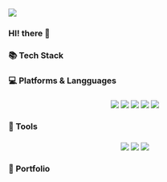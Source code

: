 ### <img src="https://capsule-render.vercel.app/api?type=waving&color=auto&height=200&section=header&text=SoYeon&nbsp;Github&fontSize=90" />

### HI! there 👋

### 📚 Tech Stack 

### 💻 Platforms & Langguages 
###
<div align="center">
<img src="https://img.shields.io/badge/Java-007396?style=flat&logo=Java&logoColor=white" />
<img src="https://img.shields.io/badge/HTML5-E34F26?style=flat&logo=HTML5&logoColor=white" />
<img src="https://img.shields.io/badge/CSS3-1572B6?style=flat&logo=CSS3&logoColor=white" />
<img src="https://img.shields.io/badge/JavaScript-F7DF1E?style=flat&logo=JavaScript&logoColor=white" />
<img src="https://img.shields.io/badge/OracleSQL-#F80000style=flat&logo=OracleSQL&logoColor=white" />
</div>


### 🧰 Tools
###
<div align="center">
<img src="https://img.shields.io/badge/Java-007396?style=flat&logo=Java&logoColor=white" />
<img src="https://img.shields.io/badge/HTML5-E34F26?style=flat&logo=HTML5&logoColor=white" />
<img src="https://img.shields.io/badge/CSS3-1572B6?style=flat&logo=CSS3&logoColor=white" />
</div>

### 🔗 Portfolio


